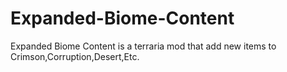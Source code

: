 # Expanded-Biome-Content
Expanded Biome Content is a terraria mod that add new items to Crimson,Corruption,Desert,Etc. 
